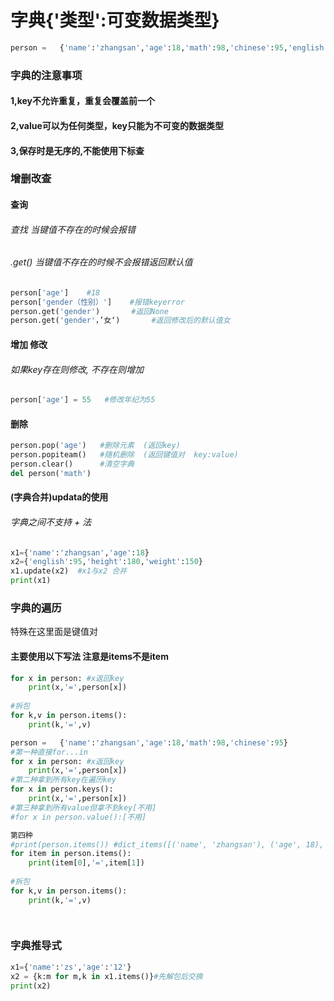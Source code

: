 # 字典{'类型':可变数据类型}

```python
person =   {'name':'zhangsan','age':18,'math':98,'chinese':95,'english':95,'height':180,'weight':150}   #{key:value}
```

### 字典的注意事项

#### 1,key不允许重复，重复会覆盖前一个

#### 2,value可以为任何类型，key只能为不可变的数据类型

#### 3,保存时是无序的,不能使用下标查

### 增删改查

#### 查询

###### 查找 当键值不存在的时候会报错

###### .get()  当键值不存在的时候不会报错返回默认值



```python
person['age']    #18
person['gender（性别）']    #报错keyerror
person.get('gender')       #返回None
person.get('gender'，’女‘)       #返回修改后的默认值女
```

#### 增加   修改
###### 如果key存在则修改,	不存在则增加

```python
person['age'] = 55   #修改年纪为55
```

#### 删除

```python
person.pop('age')   #删除元素  (返回key)
person.popiteam()   #随机删除  (返回键值对  key:value)
person.clear()      #清空字典
del person('math')
```

#### (字典合并)updata的使用

###### 字典之间不支持 + 法

```python
x1={'name':'zhangsan','age':18}
x2={'english':95,'height':180,'weight':150}
x1.update(x2)  #x1与x2 合并
print(x1)
```

### 字典的遍历

特殊在这里面是键值对

#### 主要使用以下写法  注意是items不是item

```python
for x in person: #x返回key
	print(x,'=',person[x])
	
#拆包
for k,v in person.items():
	print(k,'=',v)
```



```python
person =   {'name':'zhangsan','age':18,'math':98,'chinese':95}
#第一种直接for...in
for x in person: #x返回key
	print(x,'=',person[x])
#第二种拿到所有key在遍历key
for x in person.keys():
	print(x,'=',person[x])
#第三种拿到所有value但拿不到key[不用]
#for x in person.value():[不用]

第四种
#print(person.items()) #dict_items([('name', 'zhangsan'), ('age', 18), ('math', 98), ('chinese', 95)])
for item in person.items():
	print(item[0],'=',item[1])
	
#拆包
for k,v in person.items():
	print(k,'=',v)

	
```

### 字典推导式

```python
x1={'name':'zs','age':'12'}
x2 = {k:m for m,k in x1.items()}#先解包后交换
print(x2)
```

